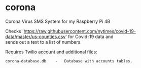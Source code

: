 # corona
Corona Virus SMS System for my Raspberry Pi 4B

Checks 'https://raw.githubusercontent.com/nytimes/covid-19-data/master/us-counties.csv' for Covid-19 data and\
sends out a text to a list of numbers.


Requires Twilio account and additional files:

<pre><code>corona-database.db    -   Database with accounts tables.</code></pre>
